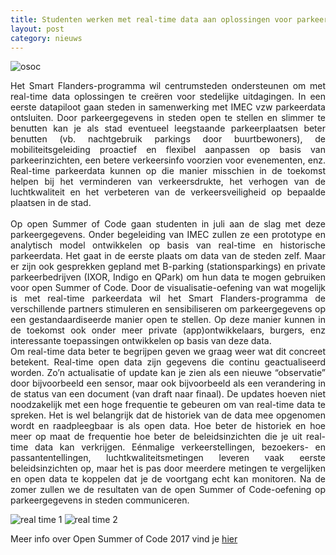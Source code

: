 ```yaml
---
title: Studenten werken met real-time data aan oplossingen voor parkeeruitdagingen in steden
layout: post
category: nieuws
---
```


![osoc](https://farm5.staticflickr.com/4263/35033969714_b39ae1179e.jpg)

<div style="text-align: justify;">Het Smart Flanders-programma wil centrumsteden ondersteunen om met real-time data oplossingen te creëren voor stedelijke uitdagingen. In een eerste datapiloot gaan steden in samenwerking met IMEC vzw parkeerdata ontsluiten. Door parkeergegevens in steden open te stellen en slimmer te benutten kan je als stad eventueel leegstaande parkeerplaatsen beter benutten (vb. nachtgebruik parkings door buurtbewoners), de mobiliteitsgeleiding proactief en flexibel aanpassen op basis van parkeerinzichten, een betere verkeersinfo voorzien voor evenementen, enz. Real-time parkeerdata kunnen op die manier misschien in de toekomst helpen bij het verminderen van verkeersdrukte, het verhogen van de luchtkwaliteit en het verbeteren van de verkeersveiligheid op bepaalde plaatsen in de stad.</div>   


<div style="text-align: justify;">Op open Summer of Code gaan studenten in juli aan de slag met deze parkeergegevens. Onder begeleiding van IMEC zullen ze een prototype en analytisch model ontwikkelen op basis van real-time en historische parkeerdata. Het gaat in de eerste plaats om data van de steden zelf. Maar er zijn ook gesprekken gepland met B-parking (stationsparkings) en private parkeerbedrijven (IXOR, Indigo en QPark) om hun data te mogen gebruiken voor open Summer of Code. Door de visualisatie-oefening van wat mogelijk is met real-time parkeerdata wil het Smart Flanders-programma de verschillende partners stimuleren en sensibiliseren om parkeergegevens op een gestandaardiseerde manier open te stellen. Op deze manier kunnen in de toekomst ook onder meer private (app)ontwikkelaars, burgers, enz interessante toepassingen ontwikkelen op basis van deze data.</div>


<div style="text-align: justify;">Om real-time data beter te begrijpen geven we graag weer wat dit concreet betekent. Real-time open data zijn gegevens die continu geactualiseerd worden. Zo’n actualisatie of update kan je zien als een nieuwe “observatie” door bijvoorbeeld een sensor, maar ook bijvoorbeeld als een verandering in de status van een document (van draft naar finaal). De updates hoeven niet noodzakelijk met een hoge frequentie te gebeuren om van real-time data te spreken. Het is wel belangrijk dat de historiek van de data mee opgenomen wordt en raadpleegbaar is als open data. Hoe beter de historiek en hoe meer op maat de frequentie hoe beter de beleidsinzichten die je uit real-time data kan verkrijgen. Eénmalige verkeerstellingen, bezoekers- en passantentellingen, luchtkwaliteitsmetingen leveren vaak eerste beleidsinzichten op, maar het is pas door meerdere metingen te vergelijken en open data te koppelen dat je de voortgang echt kan monitoren. Na de zomer zullen we de resultaten van de open Summer of Code-oefening op parkeergegevens in steden communiceren.</div>

![real time 1](https://farm5.staticflickr.com/4327/35033969654_582431d1b7.jpg)
![real time 2](https://farm5.staticflickr.com/4313/35033969574_e879b11e41.jpg)


Meer info over Open Summer of Code 2017 vind je [hier](http://2017.summerofcode.be/)
